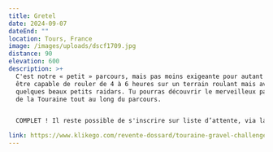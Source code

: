 ```yaml
---
title: Gretel
date: 2024-09-07
dateEnd: ""
location: Tours, France
image: /images/uploads/dscf1709.jpg
distance: 90
elevation: 600
description: >+
  C'est notre « petit » parcours, mais pas moins exigeante pour autant ! Tu dois
  être capable de rouler de 4 à 6 heures sur un terrain roulant mais avec
  quelques beaux petits raidars. Tu pourras découvrir le merveilleux patrimoine
  de la Touraine tout au long du parcours.


  COMPLET ! Il reste possible de s'inscrire sur liste d’attente, via la bourse aux dossards.

link: https://www.klikego.com/revente-dossard/touraine-gravel-challenge--5-2024/1591316274595-10
---
```

